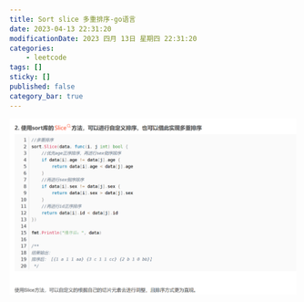 ```yaml
---
title: Sort slice 多重排序-go语言
date: 2023-04-13 22:31:20
modificationDate: 2023 四月 13日 星期四 22:31:20
categories: 
	- leetcode
tags: []
sticky: []
published: false
category_bar: true
---
```


![](../../imgs/Pasted%20image%2020230413223133.png)